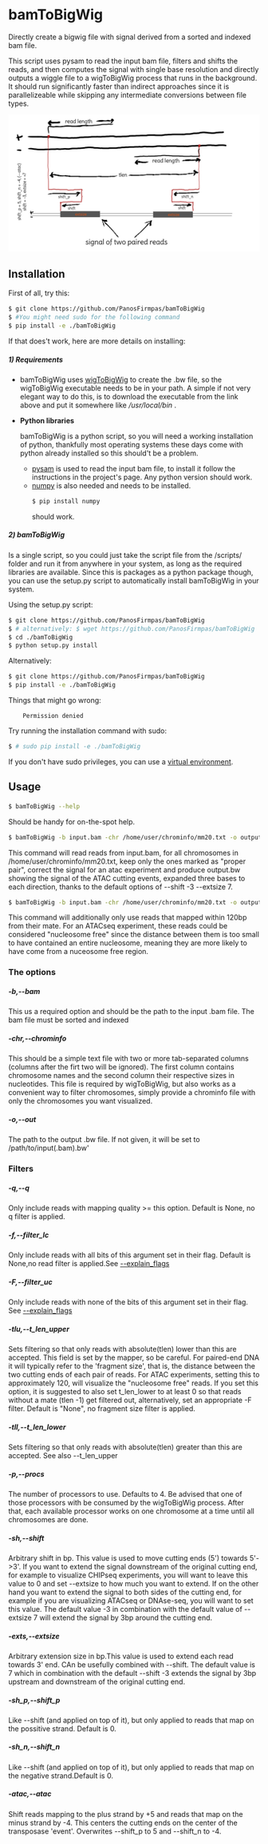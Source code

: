 # bamToBigWig
Directly create a bigwig file with signal derived from a sorted and indexed bam file.

This script uses pysam to read the input bam file, filters and shifts the reads,
and then computes the signal with single base resolution and directly outputs
a wiggle file to a wigToBigWig process that runs in the background. It
should run significantly faster than indirect approaches since it is parallelizeable
while skipping any intermediate conversions between file types.

![Alt text](/Drawing.png?raw=true "Optional Title")

    
    
    
## Installation
First of all, try this:
```sh
$ git clone https://github.com/PanosFirmpas/bamToBigWig
$ #You might need sudo for the following command
$ pip install -e ./bamToBigWig
```
If that does't work, here are more details on installing:
##### 1) Requirements
* bamToBigWig uses [wigToBigWig](https://genome.ucsc.edu/util.html) to create the .bw file, so the wigToBigWig executable needs to be in your path. A simple if not very elegant way to do this, is to download the executable from the link above and put it somewhere like */usr/local/bin* .
*  **Python libraries**
    
    bamToBigWig is a python script, so you will need a working installation of python, thankfully most operating systems these days come with python already installed so this should't be a problem.
    *    [pysam](https://github.com/pysam-developers/pysam) is used to read the input bam file, to install it follow the instructions in the project's page. Any python version should work.
    *    [numpy](http://www.scipy.org/scipylib/download.html) is also needed and needs to be installed.
            ```sh
            $ pip install numpy
            ```
            should work.
    
##### 2) bamToBigWig

Is a single script, so you could just take the script file from the /scripts/ folder and run it from anywhere in your system, as long as the required libraries are available. Since this is packages as a python package though, you can use the setup.py script to automatically install bamToBigWig in your system.

Using the setup.py script:
```sh
$ git clone https://github.com/PanosFirmpas/bamToBigWig
$ # alternatively: $ wget https://github.com/PanosFirmpas/bamToBigWig
$ cd ./bamToBigWig
$ python setup.py install
```
Alternatively:
```sh
$ git clone https://github.com/PanosFirmpas/bamToBigWig
$ pip install -e ./bamToBigWig
```

Things that might go wrong:
        
        Permission denied
Try running the installation command with sudo:

```sh
$ # sudo pip install -e ./bamToBigWig
```

If you don't have sudo privileges, you can use a [virtual environment](https://virtualenv.pypa.io/en/latest/).

## Usage
```sh
$ bamToBigWig --help
```

Should be handy for on-the-spot help.

```sh
$ bamToBigWig -b input.bam -chr /home/user/chrominfo/mm20.txt -o output.bw -q 10 -f 2 -atac --
```
This command will read reads from input.bam, for all chromosomes in /home/user/chrominfo/mm20.txt,
keep only the ones marked as "proper pair", correct the signal for an atac experiment and
produce output.bw showing the signal of the ATAC cutting events, expanded three bases to each direction,
thanks to the default options of --shift -3 --extsize 7.

```sh
$ bamToBigWig -b input.bam -chr /home/user/chrominfo/mm20.txt -o output.bw -q 10 -f 2 -atac -tlu 120
```
This command will additionally only use reads that mapped within 120bp from their mate. For an ATACseq experiment,
these reads could be considered "nucleosome free" since the distance between them is too small to have
contained an entire nucleosome, meaning they are more likely to have come from a nuceosome free region.


### The options
#####  -b,--bam
This us a required option and should be the path to the input .bam file.
The bam file must be sorted and indexed
#####  -chr,--chrominfo
This should be a simple text file with two or more tab-separated columns (columns after the firt two will be ignored). The first column contains chromosome names and the second column their respective sizes in nucleotides. This file is required by wigToBigWig, but also works as a convenient way to filter chromosomes, simply provide a chrominfo file with only the chromosomes you want visualized.
#####  -o,--out
The path to the output .bw file. If not given, it will be set to /path/to/input(.bam).bw'
### Filters
#####  -q,--q
Only include reads with mapping quality >= this option. Default is None, no q filter is applied.
#####  -f,--filter_lc
Only include reads with all bits of this argument set in their flag. Default is None,no read filter is applied.See [--explain_flags](https://github.com/PanosFirmpas/bamToBigWig#--explain_flags)
#####  -F,--filter_uc
Only include reads with none of the bits of this argument set in their flag. See [--explain_flags](https://github.com/PanosFirmpas/bamToBigWig#--explain_flags)
#####  -tlu,--t_len_upper
Sets filtering so that only reads with absolute(tlen) lower than this are accepted.
This field is set by the mapper, so be careful. For paired-end DNA it will typically refer to the
'fragment size', that is, the distance between the two cutting ends of each pair of reads. For ATAC experiments, setting this to approximately 120, will visualize the "nucleosome free" reads.  If you set this option, it is suggested to also set t_len_lower to at least 0 so that reads without a mate (tlen -1) get filtered out, alternatively, set an appropriate -F filter.  Default is "None", no fragment size filter is applied.
#####  -tll,--t_len_lower
Sets filtering so that only reads with absolute(tlen) greater than this are accepted. See also --t_len_upper
##### -p,--procs
The number of processors to use. Defaults to 4. Be advised that one of those processors with be consumed by the wigToBigWig process. After that, each available processor works on one chromosome at a time until all chromosomes are done.
#####  -sh,--shift
Arbitrary shift in bp. This value is used to move cutting ends (5') towards 5'->3'. If you want to
extend the signal downstream of the original cutting end, for example to visualize CHIPseq experiments,
you will want to leave this value to 0 and set --extsize to how much you want to extend. If on the
other hand you want to extend the signal to both sides of the cutting end, for example if you are
visualizing ATACseq or DNAse-seq, you will want to set this value. The default value -3 in combination
with the default value of --extsize 7 will extend the signal by 3bp around the cutting end. 

#####  -exts,--extsize
Arbitrary extension size in bp.This value is used to extend each read towards 3' end.
CAn be usefully combined with --shift. The default value is 7 which in combination with the 
default --shift -3 extends the signal by 3bp upstream and downstream of the original cutting end.
#####  -sh_p,--shift_p
Like --shift (and applied on top of it), but only applied to reads that map on the possitive strand. Default is 0.
#####  -sh_n,--shift_n
Like --shift (and applied on top of it), but only applied to reads that map on the negative strand.Default is 0.
#####  -atac,--atac
Shift reads mapping to the plus strand by +5 and reads that map
on the minus strand by -4. This centers the cutting ends on the center of the
transposase 'event'. Overwrites --shift_p to 5 and --shift_n to -4.




